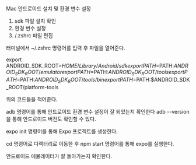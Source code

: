 Mac 안드로이드 설치 및 환경 변수 설정

1. sdk 파일 설치 확인
2. 환경 변수 설정
3. /.zshrc 파일 편집

터미널에서 ~/.zshrc 명령어를 입력 후 파일을 열어준다.

export ANDROID_SDK_ROOT=$HOME/Library/Android/sdk
export PATH=$PATH:$ANDROID_SDK_ROOT/emulator
export PATH=$PATH:$ANDROID_SDK_ROOT/tools
export PATH=$PATH:$ANDROID_SDK_ROOT/tools/bin
export PATH=$PATH:$ANDROID_SDK_ROOT/platform-tools

위의 코드들을 적어준다.

adb 명령어를 통해 안드로이드 환경 변수 설정이 잘 되었는지 확인한다
adb --version을 통해 안드로이드 버전도 확인할 수 있다.

expo init 명령어를 통해 Expo 프로젝트를 생성한다.

cd 명령어로 디렉터리로 이동한 후 npm start 명령어를 통해 expo를 실행한다.

안드로이드 에뮬레이터가 잘 돌아가는지 확인한다.

